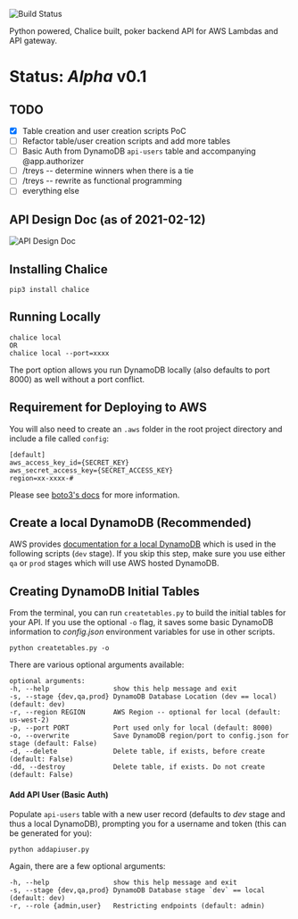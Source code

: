 ![Build Status](https://github.com/ucffool/poker-backend-api/workflows/Pytest/badge.svg)

Python powered, Chalice built, poker backend API for AWS Lambdas and API gateway.

# Status: _Alpha_ v0.1
## TODO
- [x] Table creation and user creation scripts PoC
- [ ] Refactor table/user creation scripts and add more tables
- [ ] Basic Auth from DynamoDB `api-users` table and accompanying @app.authorizer
- [ ] /treys -- determine winners when there is a tie
- [ ] /treys -- rewrite as functional programming
- [ ] everything else

## API Design Doc (as of 2021-02-12)
![API Design Doc](https://mariolurig.com/poker-api.png)

## Installing Chalice

```
pip3 install chalice
```

## Running Locally

```
chalice local
OR
chalice local --port=xxxx
```
The port option allows you run DynamoDB locally (also defaults to port 8000) as well without a port conflict.

## Requirement for Deploying to AWS

You will also need to create an `.aws` folder in the root project directory and include a file called `config`:

```
[default]
aws_access_key_id={SECRET_KEY}
aws_secret_access_key={SECRET_ACCESS_KEY}
region=xx-xxxx-#
```

Please see [boto3's docs](https://boto3.amazonaws.com/v1/documentation/api/latest/guide/credentials.html#aws-config-file) for more information.

## Create a local DynamoDB (Recommended)
AWS provides [documentation for a local DynamoDB](https://docs.aws.amazon.com/amazondynamodb/latest/developerguide/DynamoDBLocal.html) which is used in the following scripts (`dev` stage). If you skip this step, make sure you use either `qa` or `prod` stages which will use AWS hosted DynamoDB.


## Creating DynamoDB Initial Tables

From the terminal, you can run `createtables.py` to build the initial tables for your API. If you use the optional `-o` flag, it saves some basic DynamoDB information to _config.json_ environment variables for use in other scripts.

`python createtables.py -o`

There are various optional arguments available:
```
optional arguments:
-h, --help                show this help message and exit
-s, --stage {dev,qa,prod} DynamoDB Database Location (dev == local) (default: dev)
-r, --region REGION       AWS Region -- optional for local (default: us-west-2)
-p, --port PORT           Port used only for local (default: 8000)
-o, --overwrite           Save DynamoDB region/port to config.json for stage (default: False)
-d, --delete              Delete table, if exists, before create (default: False)
-dd, --destroy            Delete table, if exists. Do not create (default: False)

```

#### Add API User (Basic Auth)
Populate `api-users` table with a new user record (defaults to _dev_ stage and thus a local DynamoDB), prompting you for a username and token (this can be generated for you):

`python addapiuser.py` 

Again, there are a few optional arguments:
```
-h, --help                show this help message and exit
-s, --stage {dev,qa,prod} DynamoDB Database stage `dev` == local (default: dev)
-r, --role {admin,user}   Restricting endpoints (default: admin)
```


